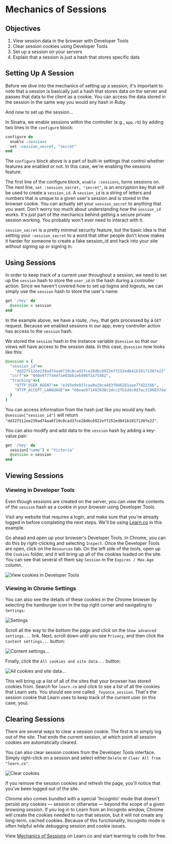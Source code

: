 # Mechanics of Sessions

## Objectives

1. View session data in the browser with Developer Tools
2. Clear session cookies using Developer Tools
3. Set up a session on your servers
4. Explain that a session is just a hash that stores specific data


## Setting Up A Session

Before we dive into the mechanics of setting up a session, it's important to note that a session is basically just a hash that stores data on the server and passes that data to the client as a cookie. You can access the data stored in the session in the same way you would any hash in Ruby.

And now to set up the session...

In Sinatra, we enable sessions within the controller (e.g., `app.rb`) by adding two lines in the `configure` block:

```ruby
configure do
  enable :sessions
  set :session_secret, "secret"
end
```

The `configure` block above is a part of built-in settings that control whether features are enabled or not. In this case, we're enabling the sessions feature.

The first line of the configure block, `enable :sessions`, turns sessions on. The next line, `set :session_secret, "secret"`, is an encryption key that will be used to create a `session_id`. A `session_id` is a string of letters and numbers that is unique to a given user's session and is stored in the browser cookie. You can actually set your `session_secret` to anything that you want. Don't worry too much about understanding how the `session_id` works. It's just part of the mechanics behind getting a secure private session working. You probably won't ever need to interact with it.

`session_secret` is a pretty minimal security feature, but the basic idea is that setting your `:session_secret` to a word that other people don't know makes it harder for someone to create a fake session_id and hack into your site without signing up or signing in.

## Using Sessions

In order to keep track of a current user throughout a session, we need to set up the `session` hash to store the `user_id` in the hash during a controller action. Since we haven't covered how to set up logins and logouts, we can simply use the `session` hash to store the user's name:

```ruby
get '/hey' do 
  @session = session
end
```

In the example above, we have a route, `/hey`, that gets processed by a `GET` request. Because we enabled sessions in our app, every controller action has access to the `session` hash.

We stored the `session` hash in the instance variable `@session` so that our views will have access to the session data. In this case, `@session` now looks like this:

```ruby
@session = {
  "session_id"=>  
    "dd32f512ee239ad74aa6f10c8cad37ce28d6c6922eff252ed641b1017130fe22", 
  "csrf"=> "040e9777d4dfae03bb1e6498f2a75482", 
  "tracking"=>{ 
    "HTTP_USER_AGENT"=> "e193e9e937caa9a19ca483f046281aae77d2216b", 
    "HTTP_ACCEPT_LANGUAGE"=> "66eae971492938c2dcc2fb1ddc8d7ec3196037da"
  }
}
```

You can access information from the hash just like you would any hash. `@session["session_id"]` will return `"dd32f512ee239ad74aa6f10c8cad37ce28d6c6922eff252ed641b1017130fe22"`.

You can also modify and add data to the `session` hash by adding a key-value pair:

```ruby
get '/hey' do 
  session["name"] = "Victoria"
  @session = session
end
```


## Viewing Sessions

### Viewing in Developer Tools

Even though sessions are created on the server, you can view the contents of the `session` hash as a cookie in your browser using Developer Tools.

Visit any website that requires a login, and make sure that you're already logged in before completing the next steps. We'll be using [Learn.co](https://learn.co) in this example.

Go ahead and open up your browser's Developer Tools. In Chrome, you can do this by right-clicking and selecting `Inspect`. Once the Developer Tools are open, click on the `Resources` tab. On the left side of the tools, open up the `Cookies` folder, and it will bring up all of the cookies loaded on the site. You can see that several of them say `Session` in the `Expires / Max-Age` column.

![View cookies in Developer Tools](https://s3.amazonaws.com/learn-verified/browser-cookies.png)

### Viewing in Chrome Settings

You can also see the details of these cookies in the Chrome browser by selecting the hamburger icon in the top right corner and navigating to `Settings`:

![Settings](https://s3.amazonaws.com/learn-verified/chrome-settings.png)

Scroll all the way to the bottom the page and click on the `Show advanced settings...` link. Next, scroll down until you see `Privacy`, and then click the `Content settings...` button:

![Content settings...](https://s3.amazonaws.com/learn-verified/privacy-content-settings.png)

Finally, click the `All cookies and site data...` button:

![All cookies and site data...](https://s3.amazonaws.com/learn-verified/all-cookies-data.png)

This will bring up a list of all of the sites that your browser has stored cookies from. Search for `learn.co` and click to see a list of all the cookies that Learn sets. You should see one called `_feyonce_session`. That's the session cookie that Learn uses to keep track of the current user (in this case, you).

## Clearing Sessions

There are several ways to clear a session cookie. The first is to simply log out of the site. That ends the current session, at which point all session cookies are automatically cleared.

You can also clear session cookies from the Developer Tools interface. Simply right-click on a session and select either `Delete` or `Clear All from "learn.co"`.

![Clear cookies](https://s3.amazonaws.com/learn-verified/clear-cookies.png)

If you remove the session cookies and refresh the page, you'll notice that you've been logged out of the site.

Chrome also comes bundled with a special 'Incognito' mode that doesn't persist _any_ cookies –– session or otherwise –– beyond the scope of a given browsing session. If you log in to Learn from an Incognito window, Chrome will create the cookies needed to run that session, but it will not create any long-term, cached cookies. Because of this functionality, Incognito mode is often helpful while debugging session and cookie issues.

<p data-visibility='hidden'>View <a href='https://learn.co/lessons/sinatra-mechanics-of-sessions-readme'>Mechanics of Sessions</a> on Learn.co and start learning to code for free.</p>
